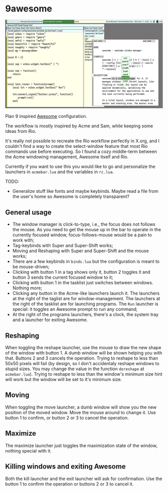 # 9awesome

![9Awesome screenshot](screenshot.png)

Plan 9 inspired [Awesome](https://github.com/awesomeWM/awesome) configuration.

The workflow is mostly inspired by Acme and Sam, while keeping some ideas from
Rio.

It's really not possible to recreate the Rio workflow perfectly in X.org, and I
couldn't find a way to create the select-window feature that most Rio commands
use before executing. So I found a cozy middle-term between the Acme windowing
management, Awesome itself and Rio.

Currently if you want to use this you would like to go and personalize the
launchers in `acmebar.lua` and the variables in `rc.lua`.

TODO:  
- Generalize stuff like fonts and maybe keybinds. Maybe read a file from the 
  user's home so Awesome is completely transparent?  

## General usage

- The window manager is click-to-type, i.e., the focus does not follows the
  mouse. As you need to get the mouse up in the bar to operate in the currently
  focused window, focus-follows-mouse would be a pain to work with;  
- Tag-keybinds with Super and Super-Shift works;  
- Moving and Reshaping with Super and Super-Shift and the mouse works;  
- There are a few keybinds in `binds.lua` but the configuration is meant to be
  mouse-driven;
- Clicking with button 1 in a tag shows only it, button 2 toggles it and button
  3 sends the current focused window to it;  
- Clicking with button 1 in the tasklist just switches between windows. Nothing
  more;  
- Clicking any button in the Acme-like launchers launch it. The launchers at the
  right of the taglist are for window-management. The launchers at the right of
  the tasklist are for launching programs. The `Run` launcher is special: it
  toggles an Awesome prompt to run any command;  
- At the right of the programs launchers, there's a clock, the system tray and a 
  launcher for exiting Awesome.

## Reshaping

When toggling the reshape launcher, use the mouse to draw the new shape of the
window with button 1. A dumb window will be shown helping you with that. Buttons 
2 and 3 cancels the operation. Trying to reshape to less than 50x50 pixels will
fail (by design, so I don't accidentaly reshape windows to stupid sizes. You
may change the value in the function `doreshape` at `acmebar.lua`). Trying to
reshape to less than the window's minimum size hint will work but the window
will be set to it's minimum size.

## Moving

When toggling the move launcher, a dumb window will show you the new position of
the moved window. Move the mouse around to change it. Use button 1 to confirm,
or button 2 or 3 to cancel the operation.

## Maximize

The maximize launcher just toggles the maximization state of the window, nothing
special with it.

## Killing windows and exiting Awesome

Both the kill launcher and the exit launcher will ask for confirmation. Use the
button 1 to confirm the operation or buttons 2 or 3 to cancel it.
